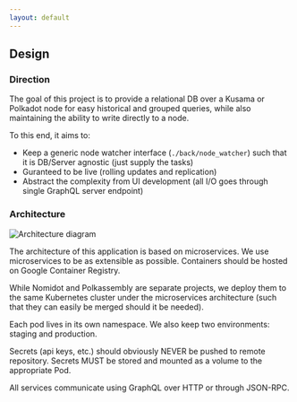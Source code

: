 ```yaml
---
layout: default
---
```


## Design

### Direction

The goal of this project is to provide a relational DB over a Kusama or Polkadot node for easy historical and grouped queries, while also maintaining the ability to write directly to a node.

To this end, it aims to:
- Keep a generic node watcher interface (`./back/node_watcher`) such that it is DB/Server agnostic (just supply the tasks)
- Guranteed to be live (rolling updates and replication)
- Abstract the complexity from UI development (all I/O goes through single GraphQL server endpoint)

### Architecture

![Architecture diagram](https://github.com/paritytech/nomidot.github.io/blob/HEAD/assets/Architecture.png "Architecture")

The architecture of this application is based on microservices. We use microservices to be as extensible as possible. Containers should be hosted on Google Container Registry.

While Nomidot and Polkassembly are separate projects, we deploy them to the same Kubernetes cluster under the microservices architecture (such that they can easily be merged should it be needed).

Each pod lives in its own namespace. We also keep two environments: staging and production.

Secrets (api keys, etc.) should obviously NEVER be pushed to remote repository. Secrets MUST be stored and mounted as a volume to the appropriate Pod.

All services communicate using GraphQL over HTTP or through JSON-RPC.